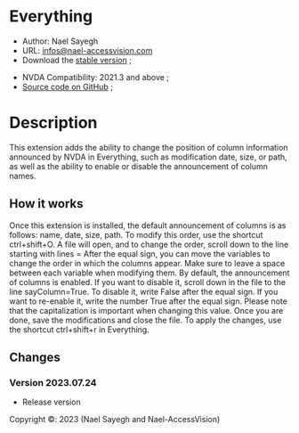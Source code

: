 # Everything

* Author: Nael Sayegh
* URL: [infos@nael-accessvision.com](mailto:infos@nael-accessvision.com)
* Download the [stable version][1] ;
<!-- * Download the [Latest version on Nael-AccessVision.com](https://) ; -->
* NVDA Compatibility: 2021.3 and above ;
* [Source code on GitHub][2] ;

# Description

This extension adds the ability to change the position of column information announced by NVDA in Everything, such as modification date, size, or path, as well as the ability to enable or disable the announcement of column names.

## How it works

Once this extension is installed, the default announcement of columns is as follows: name, date, size, path.
To modify this order, use the shortcut ctrl+shift+O.
A file will open, and to change the order, scroll down to the line starting with lines =
After the equal sign, you can move the variables to change the order in which the columns appear.
Make sure to leave a space between each variable when modifying them.
By default, the announcement of columns is enabled. If you want to disable it, scroll down in the file to the line sayColumn=True.
To disable it, write False after the equal sign.
If you want to re-enable it, write the number True after the equal sign.
Please note that the capitalization is important when changing this value.
Once you are done, save the modifications and close the file.
To apply the changes, use the shortcut ctrl+shift+r in Everything.

## Changes

### Version 2023.07.24
  * Release version

Copyright ©: 2023 (Nael Sayegh and Nael-AccessVision)

<!-- links section -->

[1]: https://github.com/RPTools-org/filezilla/releases/download/v2023.06.19/filezilla-2023.06.19.nvda-addon

[2]: https://github.com/RPTools-org/filezilla